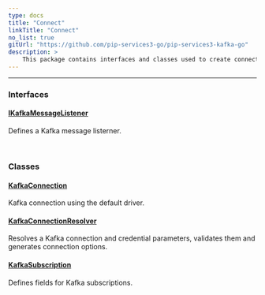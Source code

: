 ```yaml
---
type: docs
title: "Connect"
linkTitle: "Connect"
no_list: true
gitUrl: "https://github.com/pip-services3-go/pip-services3-kafka-go"
description: >
    This package contains interfaces and classes used to create connections to Kafka.
---
```

---

<div class="module-body"> 

### Interfaces

#### [IKafkaMessageListener](ikafka_message_listener)
Defines a Kafka message listerner.

<br>

### Classes

#### [KafkaConnection](kafka_connection)
Kafka connection using the default driver.


#### [KafkaConnectionResolver](kafka_connection_resolver)
Resolves a Kafka connection and credential parameters, validates them and generates connection options.  

#### [KafkaSubscription](kafka_subscription)
Defines fields for Kafka subscriptions.

</div>
